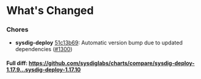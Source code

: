 # What's Changed

### Chores
- **sysdig-deploy** [51c13b69](https://github.com/sysdiglabs/charts/commit/51c13b690f991588930c61cef61427b60db55091): Automatic version bump due to updated dependencies ([#1300](https://github.com/sysdiglabs/charts/issues/1300))
#### Full diff: https://github.com/sysdiglabs/charts/compare/sysdig-deploy-1.17.9...sysdig-deploy-1.17.10
